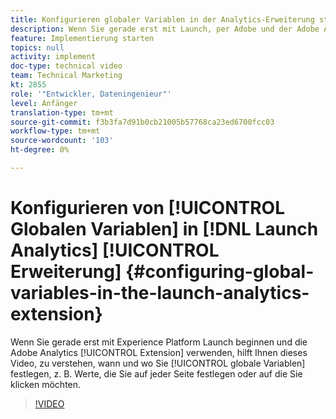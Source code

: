 ```yaml
---
title: Konfigurieren globaler Variablen in der Analytics-Erweiterung starten
description: Wenn Sie gerade erst mit Launch, per Adobe und der Adobe Analytics-Erweiterung beginnen, hilft Ihnen dieses Video, zu verstehen, wann und wo globale Variablen festgelegt werden, d.h. Werte, die Sie auf jeder Seite oder jedem Klick festlegen möchten.
feature: Implementierung starten
topics: null
activity: implement
doc-type: technical video
team: Technical Marketing
kt: 2855
role: '"Entwickler, Dateningenieur"'
level: Anfänger
translation-type: tm+mt
source-git-commit: f3b3fa7d91b0cb21005b57768ca23ed6700fcc03
workflow-type: tm+mt
source-wordcount: '103'
ht-degree: 0%

---
```



# Konfigurieren von [!UICONTROL Globalen Variablen] in [!DNL Launch Analytics] [!UICONTROL Erweiterung] {#configuring-global-variables-in-the-launch-analytics-extension}

Wenn Sie gerade erst mit Experience Platform Launch beginnen und die Adobe Analytics [!UICONTROL Extension] verwenden, hilft Ihnen dieses Video, zu verstehen, wann und wo Sie [!UICONTROL globale Variablen] festlegen, z. B. Werte, die Sie auf jeder Seite festlegen oder auf die Sie klicken möchten.

>[!VIDEO](https://video.tv.adobe.com/v/27181/?quality=9)
